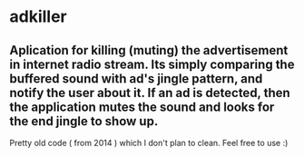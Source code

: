 # adkiller
## Aplication for killing (muting) the advertisement in internet radio stream. Its simply comparing the buffered sound with ad's jingle pattern, and notify the user about it. If an ad is detected, then the application mutes the sound and looks for the end jingle to show up.

Pretty old code ( from 2014 ) which I don't plan to clean. Feel free to use :)
